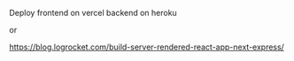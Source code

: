 Deploy frontend on vercel
backend on heroku

or

https://blog.logrocket.com/build-server-rendered-react-app-next-express/